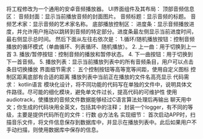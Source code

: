 
将工程修改为一个通用的安卓音频播放器。
UI界面组件及其布局：
顶部音频信息区：
音频封面：显示当前播放音频的封面图片。
音频标题：显示音频的标题。
音频艺术家：显示音频的艺术家名称。
底部播放控制区：
进度条：显示音频播放进度，并允许用户拖动以跳转到音频的特定部分。进度条最左侧显示当前进度时间，最右侧显示总时间。
然后下面从左往右依次是：
1.循环/随机播放按钮：控制音频播放的循环模式（单曲循环、列表循环、随机播放）。
2. 上一曲：用于切换到上一首
3. 播放/暂停按钮：控制音频的播放和暂停状态。
4. 下一曲按钮：用于切换到下一首音频。
5. 播放列表：显示当前播放列表中的所有音频条目，用户可以点击条目切换播放
界面细节需求：
五个控制按钮等高等宽等间距，使用自定义图标
控制区距离底部有合适的距离
播放列表中当前正在播放的文件名高亮显示
代码需求：
kotlin语言
模块化设计，将不同功能的代码写在单独的文件中，说明具体文件路径。尽可能的细化模块，避免单文件过长，提高代码的可维护性
使用audiotrack，使播放的音频文件数据能够经过C语言算法处理后再输出
聊天用中文；你生成的代码块用全英文，包括其中的注释；
封装一个logger，有不同的等级，主要是提供代码所在的文件：行数 @方法名
实现细节：
首次启动APP时，扫描音乐文件，将文件信息保存到数据库中，并显示在播放列表中。此后如果用户不手动扫描，则使用数据库中保存的信息。

